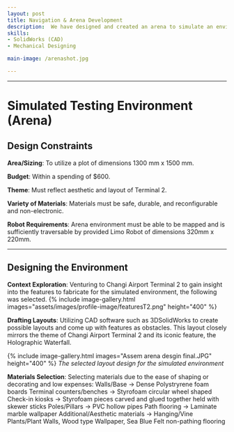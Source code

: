 ```yaml
---
layout: post
title: Navigation & Arena Development
description:  We have designed and created an arena to simulate an environment where the LIMO robot from AgileX robotics is able to test and perform certain functions like navigation, mapping, path planning and position localisation to manoeuvre the fabricated environment. Our arena design theme is based on Changi Airport Terminal 2. We will also be programming our LIMO robot to navigate the mazes of other teams.
skills: 
- SolidWorks (CAD)
- Mechanical Designing

main-image: /arenashot.jpg

---
```


---
# Simulated Testing Environment (Arena)
## Design Constraints
**Area/Sizing**: To utilize a plot of dimensions 1300 mm x 1500 mm.


**Budget**: Within a spending of $600.


**Theme**: Must reflect aesthetic and layout of Terminal 2.


**Variety of Materials**: Materials must be safe, durable, and reconfigurable and non-electronic.


**Robot Requirements**: Arena environment must be able to be mapped and is sufficiently traversable by provided Limo Robot of dimensions 320mm x 220mm.

---
## Designing the Environment
**Context Exploration**: Venturing to Changi Airport Terminal 2 to gain insight into the features to fabricate for the simulated environment, the following was selected.
{% include image-gallery.html images="assets/images/profile-image/featuresT2.png" height="400" %}

**Drafting Layouts**: Utilizing CAD software such as 3DSolidWorks to create possible layouts and come up with features as obstacles. This layout closely mirrors the theme of Changi Airport Terminal 2 and its iconic feature, the Holographic Waterfall.

{% include image-gallery.html images="Assem arena desgin final.JPG" height="400" %} 
            *The selected layout design for the simulated environment*

**Materials Selection**: Selecting materials due to the ease of shaping or decorating and low expenses:
Walls/Base -> Dense Polystryrene foam boards
Terminal counters/benches -> Styrofoam circular wheel shaped
Check-in kiosks -> Styrofoam pieces carved and glued together held with skewer sticks
Poles/Pillars -> PVC hollow pipes
Path flooring -> Laminate marble wallpaper
Additional/Aesthetic materials -> Hanging/Vine Plants/Plant Walls, Wood type Wallpaper, Sea Blue Felt non-pathing flooring
 
